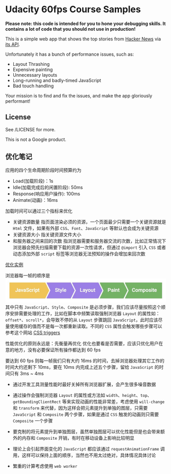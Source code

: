 # Udacity 60fps Course Samples

**Please note: this code is intended for you to hone your debugging skills. It contains a lot of code that you should not use in production!**

This is a simple web app that shows the top stories from [Hacker News](https://news.ycombinator.com/news) via [its API](http://blog.ycombinator.com/hacker-news-api).

Unfortunately it has a bunch of performance issues, such as:

- Layout Thrashing
- Expensive painting
- Unnecessary layouts
- Long-running and badly-timed JavaScript
- Bad touch handling

Your mission is to find and fix the issues, and make the app gloriously performant!

## License

See /LICENSE for more.

This is not a Google product.

## 优化笔记

应用的四个生命周期阶段时间预算约为

- Load(加载阶段)：1s
- Idle(加载完成后的闲置阶段): 50ms
- Response(响应用户操作): 100ms
- Animate(动画)：16ms

加载时间可以通过三个指标来优化

- 关键资源数量
  指页面渲染必须的资源，一个页面最少只需要一个关键资源就是 `Html` 文件，如果有外部 `CSS`、`Font`、`JavaScript` 等默认也会成为关键资源
- 关键资源大小
  指关键资源文件大小
- 和服务器之间来回的次数
  指浏览器需要和服务器交流的次数，比如正常情况下浏览器会预先扫描需要下载的资源一次性请求，但通过 `@import` 引入 `CSS` 或者动态添加外部 `script` 标签等浏览器无法预知的操作会增加来回次数

[优化实例](https://github.com/strange-life/frontend-nanodegree-mobile-portfolio/tree/my-solution)

浏览器每一帧的顺序是
![JavaScript -> Style -> Layout -> Paint -> Composite](frame-full.jpg)
其中只有 `JavaScript`、`Style`、`Composite` 是必须步骤，我们应该尽量按照这个顺序安排需要处理的工作，比如在脚本中频繁读取强制浏览器 `Layout` 的属性如：`offset*`、`scroll*`，会导致不停的从 `Layout` 步骤跳回 `JavaScript`，此时应该尽量使用缓存的值而不是每一次都重新读取。不同的 `CSS` 属性会触发哪些步骤可以参考这个网站 [CSS triggers](https://csstriggers.com/)

性能优化的原则永远是：先衡量再优化
优化也要看是否需要，应该只优化用户在意的地方，没有必要保证所有操作都达到 60 fps

要达到 60 fps 则每一帧我们只有大约 16ms 的时间，去掉浏览器处理其它工作的时间大约还剩下 10ms，要在 10ms 内完成上述五个步骤，留给 `JavaScript` 的时间只有 3ms ~ 4ms

- 通过开发工具测量性能时最好关掉所有浏览器扩展，会产生很多噪音数据

- 通过操作会强制浏览器 `Layout` 的属性或方法如 `width`、`height`、`top`、`getBoundingClientRect` 等来实现动画的性能非常差，考虑使用 `will-change` 和 `transform` 来代替，因为这样会把元素提升到单独的图层，只需要 `JavaScript` 和 `Composite` 两个步骤，如果是通过 `CSS` 触发的动画则只需要 `Composite` 一个步骤

- 要克制的将元素提升到单独图层，虽然单独图层可以优化性能但是也会带来额外的内存和 `Composite` 开销，有时在移动设备上影响比较明显

- 理论上会引起界面变化的 `JavaScript` 都应该通过 `requestAnimationFrame` 调用，这样可以保持上面的顺序，当然也不用太过绝对，具体情况具体讨论

- 繁重的计算考虑使用 `web worker`
